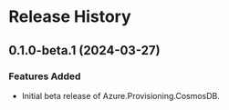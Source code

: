 # Release History

## 0.1.0-beta.1 (2024-03-27)

### Features Added

- Initial beta release of Azure.Provisioning.CosmosDB.
